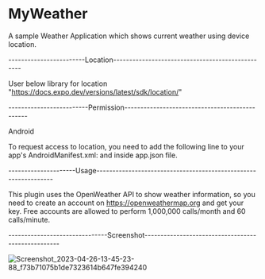 # MyWeather
A sample Weather Application which shows current weather using device location.

------------------------Location-------------------------------------------------

User below library for location "https://docs.expo.dev/versions/latest/sdk/location/"

-------------------------Permission-----------------------------------------------

Android

To request access to location, you need to add the following line to your app's AndroidManifest.xml: and inside app.json file.

<uses-permission android:name="android.permission.ACCESS_FINE_LOCATION" />


---------------------Usage----------------------------------------------------------------

This plugin uses the OpenWeather API to show weather information, so you need to create an account on https://openweathermap.org and get your key. Free accounts are allowed to perform 1,000,000 calls/month and 60 calls/minute.

-------------------------------Screenshot---------------------------------------------------

![Screenshot_2023-04-26-13-45-23-88_f73b71075b1de7323614b647fe394240](https://user-images.githubusercontent.com/16027703/234566984-d208ed36-abc9-47d7-af72-5b10b4112432.jpg)
